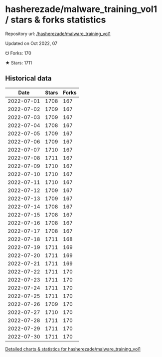 # hasherezade/malware_training_vol1 / stars & forks statistics

Repository url: [/hasherezade/malware_training_vol1](https://github.com/hasherezade/malware_training_vol1)

Updated on Oct 2022, 07

☋ Forks: 170

★ Stars: 1711

## Historical data
| Date | Stars | Forks |
|------|-------|-------|
| 2022-07-01 | 1708 | 167 | 
| 2022-07-02 | 1709 | 167 | 
| 2022-07-03 | 1709 | 167 | 
| 2022-07-04 | 1708 | 167 | 
| 2022-07-05 | 1709 | 167 | 
| 2022-07-06 | 1709 | 167 | 
| 2022-07-07 | 1710 | 167 | 
| 2022-07-08 | 1711 | 167 | 
| 2022-07-09 | 1710 | 167 | 
| 2022-07-10 | 1710 | 167 | 
| 2022-07-11 | 1710 | 167 | 
| 2022-07-12 | 1709 | 167 | 
| 2022-07-13 | 1709 | 167 | 
| 2022-07-14 | 1708 | 167 | 
| 2022-07-15 | 1708 | 167 | 
| 2022-07-16 | 1708 | 167 | 
| 2022-07-17 | 1708 | 167 | 
| 2022-07-18 | 1711 | 168 | 
| 2022-07-19 | 1711 | 169 | 
| 2022-07-20 | 1711 | 169 | 
| 2022-07-21 | 1711 | 169 | 
| 2022-07-22 | 1711 | 170 | 
| 2022-07-23 | 1711 | 170 | 
| 2022-07-24 | 1711 | 170 | 
| 2022-07-25 | 1711 | 170 | 
| 2022-07-26 | 1709 | 170 | 
| 2022-07-27 | 1710 | 170 | 
| 2022-07-28 | 1711 | 170 | 
| 2022-07-29 | 1711 | 170 | 
| 2022-07-30 | 1711 | 170 | 


[Detailed charts & statistics for hasherezade/malware_training_vol1](https://reviewgithub.com/rep/hasherezade/malware_training_vol1)
